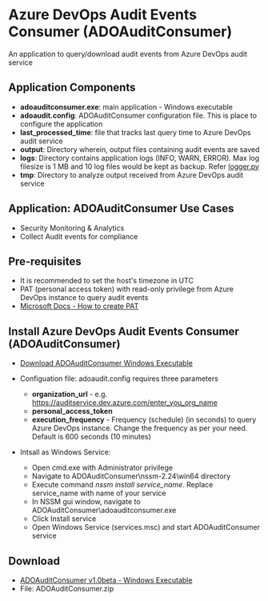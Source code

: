 # Azure DevOps Audit Events Consumer (ADOAuditConsumer)
An application to query/download audit events from Azure DevOps audit service

## Application Components
- **adoauditconsumer.exe**: main application - Windows executable
- **adoaudit.config**: ADOAuditConsumer configuration file. This is place to configure the application
- **last_processed_time**: file that tracks last query time to Azure DevOps audit service
- **output**: Directory wherein, output files containing audit events are saved
- **logs**: Directory contains application logs (INFO, WARN, ERROR). Max log filesize is 1 MB and 10 log files would be kept as backup. Refer [logger.py](https://github.com/pratik-lal/ADOAuditConsumer/blob/master/logger.py)
- **tmp**: Directory to analyze output received from  Azure DevOps audit service

## Application: ADOAuditConsumer Use Cases
- Security Monitoring & Analytics
- Collect Audit events for compliance

## Pre-requisites
- It is recommended to set the host's timezone in UTC
- PAT (personal access token) with read-only privilege from Azure DevOps instance to query audit events
- [Microsoft Docs - How to create PAT](https://docs.microsoft.com/en-us/azure/devops/organizations/accounts/use-personal-access-tokens-to-authenticate?view=azure-devops&tabs=preview-page)

## Install Azure DevOps Audit Events Consumer (ADOAuditConsumer)
- [Download ADOAuditConsumer Windows Executable](https://github.com/pratik-lal/ADOAuditConsumer/releases/download/v1.0beta/ADOAuditConsumer.zip)
- Configuation file: adoaudit.config requires three parameters
  - **organization_url** - e.g. https://auditservice.dev.azure.com/enter_you_org_name
  - **personal_access_token**
  - **execution_frequency** - Frequency (schedule) (in seconds) to query Azure DevOps instance. Change the frequency as per your need. Default is 600 seconds (10 minutes)
  
- Intsall as Windows Service:
  - Open cmd.exe with Administrator privilege
  - Navigate to ADOAuditConsumer\nssm-2.24\win64 directory
  - Execute command *nssm install service_name*. Replace service_name with name of your service
  - In NSSM gui window, navigate to ADOAuditConsumer\adoauditconsumer.exe
  - Click Install service
  - Open Windows Service (services.msc) and start ADOAuditConsumer service

## Download
- [ADOAuditConsumer v1.0beta - Windows Executable](https://github.com/pratik-lal/ADOAuditConsumer/releases)
- File: ADOAuditConsumer.zip

  
